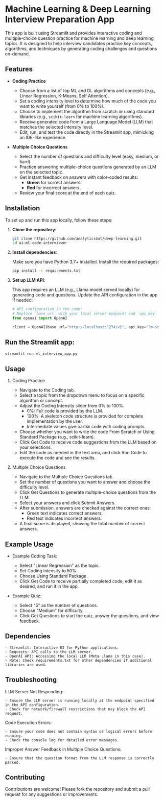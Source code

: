 # Machine Learning & Deep Learning Interview Preparation App

This app is built using Streamlit and provides interactive coding and multiple-choice question practice for machine learning and deep learning topics. It is designed to help interview candidates practice key concepts, algorithms, and techniques by generating coding challenges and questions on-demand.

## Features

- **Coding Practice**
  - Choose from a list of top ML and DL algorithms and concepts (e.g., Linear Regression, K-Means, Self Attention).
  - Set a coding intensity level to determine how much of the code you want to write yourself (from 0% to 100%).
  - Choose to implement the algorithm from scratch or using standard libraries (e.g., `scikit-learn` for machine learning algorithms).
  - Receive generated code from a Large Language Model (LLM) that matches the selected intensity level.
  - Edit, run, and test the code directly in the Streamlit app, mimicking an IDE-like experience.

- **Multiple Choice Questions**
  - Select the number of questions and difficulty level (easy, medium, or hard).
  - Practice answering multiple-choice questions generated by an LLM on the selected topic.
  - Get instant feedback on answers with color-coded results:
    - **Green** for correct answers.
    - **Red** for incorrect answers.
  - Review your final score at the end of each quiz.

## Installation

To set up and run this app locally, follow these steps:

1. **Clone the repository**:

    ```bash
    git clone https://github.com/analyticsbot/deep-learning.git
    cd ai-ml-code-interviewer
    ```

2. **Install dependencies**:

    Make sure you have Python 3.7+ installed. Install the required packages:

    ```bash
    pip install -r requirements.txt
    ```

3. **Set up LLM API**:

   This app requires an LLM (e.g., Llama model served locally) for generating code and questions. Update the API configuration in the app if needed:
   
   ```python
   # API configuration in the code:
   # Replace `base_url` with your local server endpoint and `api_key` if required.
   from openai import OpenAI

   client = OpenAI(base_url="http://localhost:1234/v1", api_key="lm-studio")

## Run the Streamlit app:
```bash
streamlit run ml_interview_app.py
```

## Usage
1. Coding Practice
    - Navigate to the Coding tab.
    - Select a topic from the dropdown menu to focus on a specific algorithm or concept.
    - Adjust the Coding Intensity slider from 0% to 100%.
        - 0%: Full code is provided by the LLM.
        - 100%: A skeleton code structure is provided for complete implementation by the user.
        - Intermediate values give partial code with coding prompts.
    - Choose whether you want to write the code From Scratch or Using Standard Package (e.g., scikit-learn).
    - Click Get Code to receive code suggestions from the LLM based on your selections.
    - Edit the code as needed in the text area, and click Run Code to execute the code and see the results.

2. Multiple Choice Questions
    - Navigate to the Multiple Choice Questions tab.
    - Set the number of questions you want to answer and choose the difficulty level.
    - Click Get Questions to generate multiple-choice questions from the LLM.
    - Select your answers and click Submit Answers.
    - After submission, answers are checked against the correct ones:
        - Green text indicates correct answers.
        - Red text indicates incorrect answers.
    - A final score is displayed, showing the total number of correct answers.

## Example Usage
- Example Coding Task:

    - Select "Linear Regression" as the topic.
    - Set Coding Intensity to 50%.
    - Choose Using Standard Package.
    - Click Get Code to receive partially completed code, edit it as desired, and run it in the app.
- Example Quiz:

    - Select "5" as the number of questions.
    - Choose "Medium" for difficulty.
    - Click Get Questions to start the quiz, answer the questions, and view feedback.

## Dependencies
    - Streamlit: Interactive UI for Python applications.
    - Requests: API calls to the LLM server.
    - OpenAI API: Accessing the local LLM (Meta Llama in this case).
    - Note: Check requirements.txt for other dependencies if additional libraries are used.

## Troubleshooting
LLM Server Not Responding:

    - Ensure the LLM server is running locally at the endpoint specified in the API configuration.
    - Check for network/firewall restrictions that may block the API request.

Code Execution Errors:

    - Ensure your code does not contain syntax or logical errors before running.
    - Check the console log for detailed error messages.

Improper Answer Feedback in Multiple Choice Questions:

    - Ensure that the question format from the LLM response is correctly parsed.

## Contributing
Contributions are welcome! Please fork the repository and submit a pull request for any suggestions or improvements.
